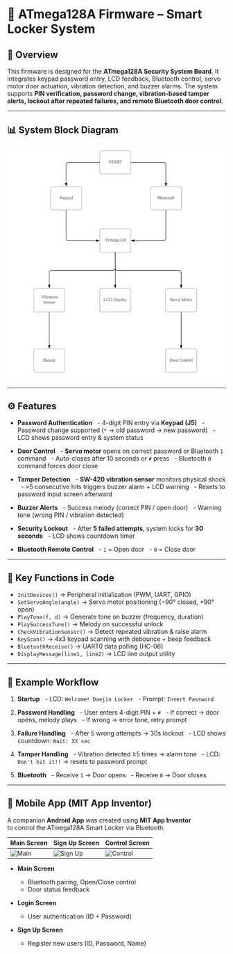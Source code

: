 # 🔐 ATmega128A Firmware – Smart Locker System

## 🔎 Overview
This firmware is designed for the **ATmega128A Security System Board**.
It integrates keypad password entry, LCD feedback, Bluetooth control, servo motor door actuation, vibration detection, and buzzer alarms.
The system supports **PIN verification, password change, vibration-based tamper alerts, lockout after repeated failures, and remote Bluetooth door control**.

---

## 📊 System Block Diagram
![System Diagram](docs/images/Diagram.png)

---

## ⚙️ Features

- **Password Authentication**
  - 4-digit PIN entry via **Keypad (J5)**
  - Password change supported (`*` → old password → new password)
  - LCD shows password entry & system status

- **Door Control**
  - **Servo motor** opens on correct password or Bluetooth `1` command
  - Auto-closes after 10 seconds or `#` press
  - Bluetooth `0` command forces door close

- **Tamper Detection**
  - **SW-420 vibration sensor** monitors physical shock
  - >5 consecutive hits triggers buzzer alarm + LCD warning
  - Resets to password input screen afterward

- **Buzzer Alerts**
  - Success melody (correct PIN / open door)
  - Warning tone (wrong PIN / vibration detected)

- **Security Lockout**
  - After **5 failed attempts**, system locks for **30 seconds**
  - LCD shows countdown timer

- **Bluetooth Remote Control**
  - `1` = Open door
  - `0` = Close door

---

## 🧩 Key Functions in Code

- `InitDevices()` → Peripheral initialization (PWM, UART, GPIO)
- `SetServoAngle(angle)` → Servo motor positioning (−90° closed, +90° open)
- `PlayTone(f, d)` → Generate tone on buzzer (frequency, duration)
- `PlaySuccessTune()` → Melody on successful unlock
- `CheckVibrationSensor()` → Detect repeated vibration & raise alarm
- `KeyScan()` → 4x3 keypad scanning with debounce + beep feedback
- `BluetoothReceive()` → UART0 data polling (HC-06)
- `DisplayMessage(line1, line2)` → LCD line output utility

---

## 📜 Example Workflow
1. **Startup**
   - LCD: `Welcome! Daejin Locker`
   - Prompt: `Insert Password`

2. **Password Handling**
   - User enters 4-digit PIN + `#`
   - If correct → door opens, melody plays
   - If wrong → error tone, retry prompt

3. **Failure Handling**
   - After 5 wrong attempts → 30s lockout
   - LCD shows countdown: `Wait: XX sec`

4. **Tamper Handling**
   - Vibration detected ≥5 times → alarm tone
   - LCD: `Don't hit it!!` → resets to password prompt

5. **Bluetooth**
   - Receive `1` → Door opens
   - Receive `0` → Door closes

---

## 📱 Mobile App (MIT App Inventor)

A companion **Android App** was created using **MIT App Inventor**  
to control the ATmega128A Smart Locker via Bluetooth.

| Main Screen | Sign Up Screen | Control Screen |
|-------------|--------------|----------------|
| ![Main](../docs/images/APP(1).png) | ![Sign Up](../docs/images/APP(2).png) | ![Control](../docs/images/APP(3).png) |

- **Main Screen**
  - Bluetooth pairing, Open/Close control
  - Door status feedback  

- **Login Screen**
  - User authentication (ID + Password)

- **Sign Up Screen**
  - Register new users (ID, Password, Name)

